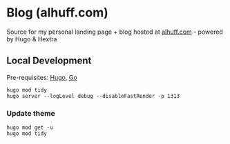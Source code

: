 # Blog (alhuff.com)

Source for my personal landing page + blog hosted at [alhuff.com](https://alhuff.com) - powered by Hugo & Hextra

## Local Development

Pre-requisites: [Hugo](https://gohugo.io/getting-started/installing/), [Go](https://golang.org/doc/install)

```shell
hugo mod tidy
hugo server --logLevel debug --disableFastRender -p 1313
```

### Update theme

```shell
hugo mod get -u
hugo mod tidy
```